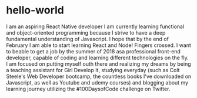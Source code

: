 # hello-world
I am an aspiring React Native developer
I am currently learning functional and object-oriented programming because I strive to have a deep fundamental understanding of Javascript. I hope that by the end of February I am able to start learning React and Node! Fingers crossed. I want to beable to get a job by the summer of 2018 asa professional front-end developer, capable of coding and learning different technologies on the fly. I am focused on putting myself outh there and realizing my dreams by being a teaching assistant for Girl Develop It, studying everyday (such as Colt Steele's Web Developer bootcamp, the countless books I've downloaded on Javascript, as well as Youtube and udemy courses) and blogging about my learning journey utilizing the #100DaysofCode challenge on Twitter. 
